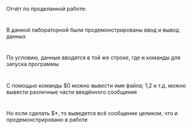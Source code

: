 Отчёт по проделанной работе:
#
В данной лабораторной были продемонстрированы ввод и вывод данных
#
По условию, данные вводятся в той же строке, где и команды для запуска программы
#
С помощью команды $0 можно вывести имя файла; $1,$2 и т.д. можно вывести различные части введённого сообщения
#
Но если сделать $*, то выведется всё сообщение целиком, что и продемонстрировано в работе
